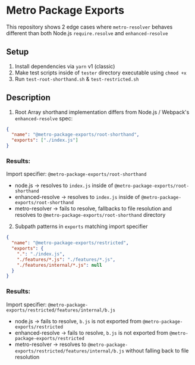 # Metro Package Exports

This repository shows 2 edge cases where `metro-resolver` behaves different than both Node.js `require.resolve` and `enhanced-resolve`

## Setup

1. Install dependencies via `yarn` v1 (classic)
2. Make test scripts inside of `tester` directory executable using `chmod +x`
3. Run `test-root-shorthand.sh` & `test-restricted.sh`

## Description

1. Root Array shorthand implementation differs from Node.js / Webpack's `enhanced-resolve` spec:

```json
{
  "name": "@metro-package-exports/root-shorthand",
  "exports": ["./index.js"]
}
```

### Results:

Import specifier: `@metro-package-exports/root-shorthand`

- node.js -> resolves to `index.js` inside of `@metro-package-exports/root-shorthand`
- enhanced-resolve -> resolves to `index.js` inside of `@metro-package-exports/root-shorthand`
- metro-resolver -> fails to resolve, fallbacks to file resolution and resolves to `@metro-package-exports/root-shorthand` directory

2. Subpath patterns in `exports` matching import specifier

```json
{
  "name": "@metro-package-exports/restricted",
  "exports": {
    ".": "./index.js",
    "./features/*.js": "./features/*.js",
    "./features/internal/*.js": null
  }
}
```

### Results:

Import specifier: `@metro-package-exports/restricted/features/internal/b.js`

- node.js -> fails to resolve, `b.js` is not exported from `@metro-package-exports/restricted`
- enhanced-resolve -> fails to resolve, `b.js` is not exported from `@metro-package-exports/restricted`
- metro-resolver -> resolves to `@metro-package-exports/restricted/features/internal/b.js` without falling back to file resolution
